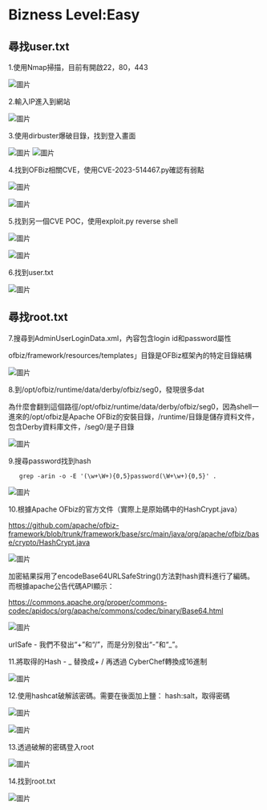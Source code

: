 Bizness Level:Easy
===
尋找user.txt
---
1.使用Nmap掃描，目前有開啟22，80，443

![圖片](https://github.com/favorite986141/jamescao/assets/125249893/cc624852-ec0d-4c6f-b58d-e5dd9cfa5430)

2.輸入IP進入到網站

![圖片](https://github.com/favorite986141/jamescao/assets/125249893/f4c4f7b8-9a61-4992-95f5-bf19aafb6c76)

3.使用dirbuster爆破目錄，找到登入畫面

![圖片](https://github.com/favorite986141/jamescao/assets/125249893/0b8bdab0-2f46-42a6-8f02-aafab0ad2b67)
![圖片](https://github.com/favorite986141/jamescao/assets/125249893/96a7e3fd-3b7e-4daa-a853-2df11db01b15)

4.找到OFBiz相關CVE，使用CVE-2023-514467.py確認有弱點

![圖片](https://github.com/favorite986141/jamescao/assets/125249893/37d73a71-2a9f-4d15-a9c7-eef46180fdf3)

![圖片](https://github.com/favorite986141/jamescao/assets/125249893/037a5768-e02c-4fa6-8e7d-5a3a87f66741)

5.找到另一個CVE POC，使用exploit.py reverse shell

![圖片](https://github.com/favorite986141/jamescao/assets/125249893/2c6619b3-80fa-4665-9488-8133ebfd4080)

![圖片](https://github.com/favorite986141/jamescao/assets/125249893/f635049d-75a4-4c94-b723-0a1ad91788b0)

6.找到user.txt

![圖片](https://github.com/favorite986141/jamescao/assets/125249893/2fd109cf-b3c2-4319-94c0-3d881b838e94)

尋找root.txt
---
7.搜尋到AdminUserLoginData.xml，內容包含login id和password屬性

ofbiz/framework/resources/templates」目錄是OFBiz框架內的特定目錄結構 

![圖片](https://github.com/favorite986141/jamescao/assets/125249893/a9365a71-8ad0-4b4e-b8f8-c4ce7d5ec48e)

8.到/opt/ofbiz/runtime/data/derby/ofbiz/seg0，發現很多dat

為什麼會翻到這個路徑/opt/ofbiz/runtime/data/derby/ofbiz/seg0，因為shell一進來的/opt/ofbiz是Apache OFBiz的安裝目錄，/runtime/目錄是儲存資料文件，包含Derby資料庫文件，/seg0/是子目錄

![圖片](https://github.com/favorite986141/jamescao/assets/125249893/d5014763-9ce9-4646-b068-d9986aefbdbc)

9.搜尋password找到hash

       grep -arin -o -E '(\w+\W+){0,5}password(\W+\w+){0,5}' .

![圖片](https://github.com/favorite986141/jamescao/assets/125249893/a04fbd62-3c48-4b39-917b-f7db87829848)

10.根據Apache OFbiz的官方文件（實際上是原始碼中的HashCrypt.java）

https://github.com/apache/ofbiz-framework/blob/trunk/framework/base/src/main/java/org/apache/ofbiz/base/crypto/HashCrypt.java

![圖片](https://github.com/favorite986141/jamescao/assets/125249893/97a43e45-8c24-4f95-8402-587d0a33e5ed)

加密結果採用了encodeBase64URLSafeString()方法對hash資料進行了編碼。而根據apache公告代碼API顯示： 

https://commons.apache.org/proper/commons-codec/apidocs/org/apache/commons/codec/binary/Base64.html

![圖片](https://github.com/favorite986141/jamescao/assets/125249893/4f40b52d-6b89-49fe-86e0-940e2e9a0eb2)

urlSafe - 我們不發出“+”和“/”，而是分別發出“-”和“_”。

11.將取得的Hash - _ 替換成+ / 再透過 CyberChef轉換成16進制

![圖片](https://github.com/favorite986141/jamescao/assets/125249893/7cea8d5c-b580-4bff-b80c-40923acb5a91)

12.使用hashcat破解該密碼。需要在後面加上鹽： hash:salt，取得密碼

![圖片](https://github.com/favorite986141/jamescao/assets/125249893/83089766-adfe-4887-b767-d58e164e592c)

![圖片](https://github.com/favorite986141/jamescao/assets/125249893/0aea3425-a747-4753-b222-23f57e017c4a)

13.透過破解的密碼登入root

![圖片](https://github.com/favorite986141/jamescao/assets/125249893/2902bb83-fc2b-4a1b-8d89-395aeb02351f)

14.找到root.txt

![圖片](https://github.com/favorite986141/jamescao/assets/125249893/cc319913-5ff4-46d1-be91-50be51556f05)
